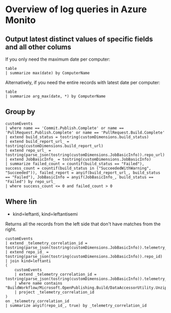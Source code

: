 # Overview of log queries in Azure Monito

## Output latest distinct values of specific fields and all other colums

If you only need the maximum date per computer:

```kusto
table
| summarize max(date) by ComputerName
```

Alternatively, if you need the entire records with latest date per computer:

```kusto
table
| summarize arg_max(date, *) by ComputerName
```

## Group by

```kusto
customEvents
| where name == 'Commit.Publish.Complete' or name == 'PullRequest.Publish.Complete' or name == 'PullRequest.Build.Complete'
| extend build_status = tostring(customDimensions.build_status)
| extend build_report_url_ = tostring(customDimensions.build_report_url)
| extend repo_url_ = tostring(parse_json(tostring(customDimensions.JobBasicInfo)).repo_url)
| extend JobBasicInfo_ = tostring(customDimensions.JobBasicInfo)
| summarize failed_count = countif(build_status == "Failed"), success_count = countif(build_status in ("SucceededWithWarning", "Succeeded")), failed_report = anyif(build_report_url_, build_status == "Failed"), JobBasicInfo = anyif(JobBasicInfo_, build_status == "Failed") by repo_url_
| where success_count <= 0 and failed_count > 0
```

## Where !in

- kind=leftanti, kind=leftantisemi

Returns all the records from the left side that don't have matches from the right.

```kusto
customEvents
| extend _telemetry_correlation_id = tostring(parse_json(tostring(customDimensions.JobBasicInfo)).telemetry_correlation_id)
| extend repo_id_ = tostring(parse_json(tostring(customDimensions.JobBasicInfo)).repo_id)
| join kind=leftanti
(
    customEvents
    | extend _telemetry_correlation_id = tostring(parse_json(tostring(customDimensions.JobBasicInfo)).telemetry_correlation_id)
    | where name contains "BuildWorkflow/Microsoft.OpenPublishing.Build/DataAccessorUtility.UnzipCachePackage"
    | project _telemetry_correlation_id
)
on _telemetry_correlation_id
| summarize anyif(repo_id_, true) by _telemetry_correlation_id
```